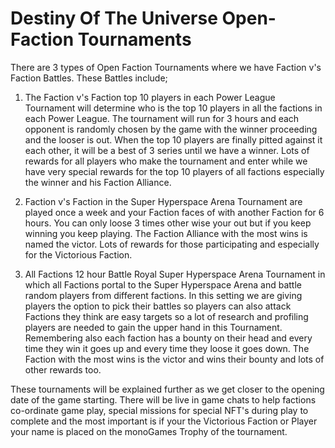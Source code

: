 <h1>Destiny Of The Universe Open-Faction Tournaments</h1>

<p>There are 3 types of Open Faction Tournaments where we have Faction v's Faction Battles. These Battles include;
<ol>
  <li>The Faction v's Faction top 10 players in each Power League Tournament will determine who is the top 10 players in all the factions in each Power League. The tournament will run for 3 hours and each opponent is randomly chosen by the game with the winner proceeding and the looser is out. When the top 10 players are finally pitted against it each other, it will be a best of 3 series until we have a winner. Lots of rewards for all players who make the tournament and enter while we have very special rewards for the top 10 players of all factions especially the winner and his Faction Alliance.</li>
  <p></p>
  <li>Faction v's Faction in the Super Hyperspace Arena Tournament are played once a week and your Faction faces of with another Faction for 6 hours. You can only loose 3 times other wise your out but if you keep winning you keep playing. The Faction Alliance with the most wins is named the victor. Lots of rewards for those participating and especially for the Victorious Faction.</li>
  <p></p>
  <li>All Factions 12 hour Battle Royal Super Hyperspace Arena Tournament in which all Factions portal to the Super Hyperspace Arena and battle random players from different factions. In this setting we are giving players the option to pick their battles so players can also attack Factions they think are easy targets so a lot of research and profiling players are needed to gain the upper hand in this Tournament. Remembering also each faction has a bounty on their head and every time they win it goes up and every time they loose it goes down. The Faction with the most wins is the victor and wins their bounty and lots of other rewards too.</li>
  <p></p>
</ol>

These tournaments will be explained further as we get closer to the opening date of the game starting. There will be live in game chats to help factions co-ordinate game play, special missions for special NFT's during play to complete and the most important is if your the Victorious Faction or Player your name is placed on the monoGames Trophy of the tournament.
</p>
